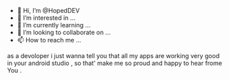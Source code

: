 - 👋 Hi, I’m @HopedDEV
- 👀 I’m interested in ...
- 🌱 I’m currently learning ...
- 💞️ I’m looking to collaborate on ...
- 📫 How to reach me ...

<!---
HopedDEV/HopedDEV is a ✨ special ✨ repository because its `README.md` (this file) appears on your GitHub profile.
You can click the Preview link to take a look at your changes.
--->
  as a devoloper i just wanna tell you that all my apps are working very good in your android studio , so that' make me so proud and happy to hear frome You . 
  
